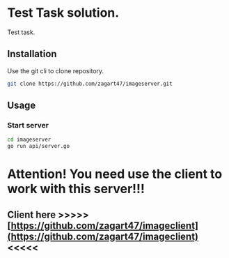 # Test Task solution.

Test task.

## Installation

Use the git cli to clone repository.

```bash
git clone https://github.com/zagart47/imageserver.git
```

## Usage
### Start server
```bash
cd imageserver
go run api/server.go
```

# Attention! You need use the client to work with this server!!!

## Client here >>>>>[https://github.com/zagart47/imageclient](https://github.com/zagart47/imageclient)<<<<<


